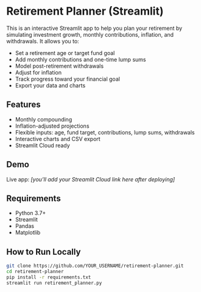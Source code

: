# Retirement Planner (Streamlit)

This is an interactive Streamlit app to help you plan your retirement by simulating investment growth, monthly contributions, inflation, and withdrawals. It allows you to:

- Set a retirement age or target fund goal
- Add monthly contributions and one-time lump sums
- Model post-retirement withdrawals
- Adjust for inflation
- Track progress toward your financial goal
- Export your data and charts

## Features

- Monthly compounding
- Inflation-adjusted projections
- Flexible inputs: age, fund target, contributions, lump sums, withdrawals
- Interactive charts and CSV export
- Streamlit Cloud ready

## Demo

Live app: _[you’ll add your Streamlit Cloud link here after deploying]_

## Requirements

- Python 3.7+
- Streamlit
- Pandas
- Matplotlib

## How to Run Locally

```bash
git clone https://github.com/YOUR_USERNAME/retirement-planner.git
cd retirement-planner
pip install -r requirements.txt
streamlit run retirement_planner.py
```

